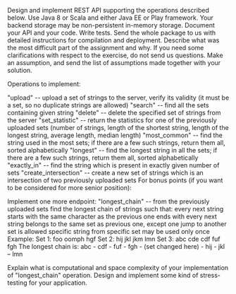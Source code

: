 Design and implement REST API supporting the operations described below. Use Java 8 or Scala and either Java EE or Play framework. Your backend storage may be non-persistent in-memory storage. Document your API and your code. Write tests. Send the whole package to us with detailed instructions for compilation and deployment. Describe what was the most difficult part of the assignment and why. If you need some clarifications with respect to the exercise, do not send us questions. Make an assumption, and send the list of assumptions made together with your solution.

Operations to implement:

"upload" -- upload a set of strings to the server, verify its validity (it must be a set, so no duplicate strings are allowed)
"search" -- find all the sets containing given string
"delete" -- delete the specified set of strings from the server
"set_statistic" -- return the statistics for one of the previously uploaded sets (number of strings, length of the shortest string, length of the longest string, average length, median length)
"most_common" -- find the string used in the most sets; if there are a few such strings, return them all, sorted alphabetically
"longest" -- find the longest string in all the sets; if there are a few such strings, return them all, sorted alphabetically
"exactly_in" -- find the string which is present in exactly given number of sets
"create_intersection" -- create a new set of strings which is an intersection of two previously uploaded sets
For bonus points (if you want to be considered for more senior position):

Implement one more endpoint: "longest_chain" -- from the previously uploaded sets find the longest chain of strings such that:
every next string starts with the same character as the previous one ends with
every next string belongs to the same set as previous one, except one jump to another set is allowed
specific string from specific set may be used only once Example: Set 1: foo oomph hgf Set 2: hij jkl jkm lmn Set 3: abc cde cdf fuf fgh
The longest chain is: abc - cdf - fuf - fgh - (set changed here) - hij - jkl – lmn

Explain what is computational and space complexity of your implementation of "longest_chain" operation.
Design and implement some kind of stress-testing for your application.
